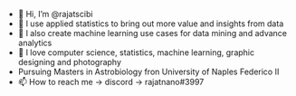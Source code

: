 - 👋 Hi, I’m @rajatscibi
- 👀 I use applied statistics to bring out more value and insights from data
- 🌱 I also create machine learning use cases for data mining and advance analytics
- 💞️ I love computer science, statistics, machine learning, graphic designing and photography
- Pursuing Masters in Astrobiology fron University of Naples Federico II
- 📫 How to reach me -> discord -> rajatnano#3997

<!---
rajatscibi/rajatscibi is a ✨ special ✨ repository because its `README.md` (this file) appears on your GitHub profile.
You can click the Preview link to take a look at your changes.
--->
